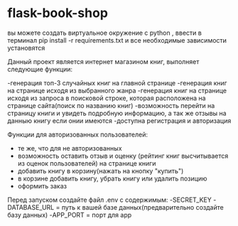 # flask-book-shop
вы можете создать виртуальное окружение с python , ввести в терминал pip install -r requirements.txt и все необходимые зависимости установятся

Данный проект является интернет магазином книг, выполняет следующие функции:

-генерация топ-3 случайных книг на главной странице
-генерация книг на странице исходя из выбранного жанра
-генерация книг на странице исходя из запроса в поисковой строке, которая расположена на странице сайта(поиск по названию книг)
-возможность перейти на страницу книги и увидеть подробную информацию, а так же отзывы на данныю книгу если онии имеются
-доступна регистрация и авторизация

Функции для авторизованных пользователей:
- те же, что для не авторизованных
- возможность оставить отзыв и оценку (рейтинг книг высчитывается из оценок пользователей) на странице книги 
- добавить книгу в корзину(нажать на кнопку "купить")
- в корзине добавить книгу, убрать книгу или удалить позицию
- оформить заказ

 Перед запуском создайте файл .env с содержимым:
 -SECRET_KEY
 -DATABASE_URL = путь к вашей базе данных(предварительно создайте базу данных)
 -APP_PORT = порт для app


